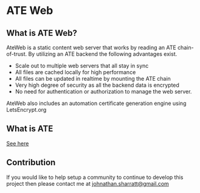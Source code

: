 ATE Web
=========

## What is ATE Web?

AteWeb is a static content web server that works by reading an ATE chain-of-trust. By
utilizing an ATE backend the following advantages exist.

- Scale out to multiple web servers that all stay in sync
- All files are cached locally for high performance
- All files can be updated in realtime by mounting the ATE chain
- Very high degree of security as all the backend data is encrypted
- No need for authentication or authorization to manage the web server.

AteWeb also includes an automation certificate generation engine using LetsEncrypt.org

## What is ATE

[See here](https://github.com/john-sharratt/ate/blob/master/README.md)

## Contribution

If you would like to help setup a community to continue to develop this project
then please contact me at [johnathan.sharratt@gmail.com](johnathan.sharratt@gmail.com)
